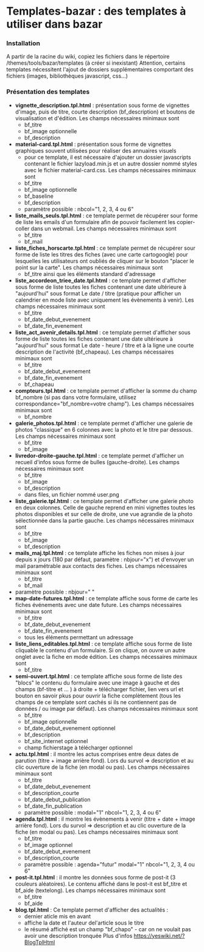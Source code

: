 # Templates-bazar : des templates à utiliser dans bazar

### Installation
A partir de la racine du wiki, copiez les fichiers dans le répertoire /themes/tools/bazar/templates (à créer si inexistant)
Attention, certains templates nécessitent l'ajout de dossiers supplémentaires comportant des fichiers (images, bibliothèques javascript, css...)

### Présentation des templates
 - **vignette_description.tpl.html** : présentation sous forme de vignettes d'image, puis de titre, courte description (bf_description) et boutons de visualisation et d'édition. Les champs nécessaires minimaux sont
    - bf_titre
    - bf_image optionnelle
    - bf_description
  - **material-card.tpl.html** : présentation sous forme de vignettes graphiques souvent utilisées pour réaliser des annuaires visuels 
    - pour ce template, il est nécessaire d'ajouter un dossier javascripts contenant le fichier lazyload.min.js et un autre dossier nommé styles avec le fichier material-card.css. Les champs nécessaires minimaux sont
    - bf_titre
    - bf_image optionnelle
    - bf_baseline
    - bf_description
    - paramètre possible : nbcol="1, 2, 3, 4 ou 6" 
  - **liste_mails_seuls.tpl.html** : ce template permet de récupérer sour forme de liste les emails d'un formulaire afin de pouvoir facilement les copier-coller dans un webmail. Les champs nécessaires minimaux sont
    - bf_titre
    - bf_mail
  - **liste_fiches_horscarte.tpl.html** : ce template permet de récupérer sour forme de liste les titres des fiches (avec une carte cartogoogle) pour lesquelles les utilisateurs ont oubliés de cliquer sur le bouton "placer le point sur la carte". Les champs nécessaires minimaux sont
    - bf_titre
    ainsi que les éléments standard d'adressage
  - **liste_accordeon_triee_date.tpl.html** : ce template permet d'afficher sous forme de liste toutes les fiches contenant une date ultérieure à "aujourd'hui" sous format Le date / titre (pratique pour afficher un calendrier en mode liste avec uniquement les évènements à venir). Les champs nécessaires minimaux sont
    - bf_titre
    - bf_date_debut_evenement
    - bf_date_fin_evenement
  - **liste_act_avenir_details.tpl.html** : ce template permet d'afficher sous forme de liste toutes les fiches contenant une date ultérieure à "aujourd'hui" sous format Le date - heure / titre et à la ligne une courte description de l'activité (bf_chapeau). Les champs nécessaires minimaux sont
    - bf_titre
    - bf_date_debut_evenement
    - bf_date_fin_evenement
    - bf_chapeau
  - **compteurs.tpl.html** : ce template permet d'afficher la somme du champ bf_nombre (si pas dans votre formulaire, utilisez correspondance="bf_nombre=votre champ"). Les champs nécessaires minimaux sont
    - bf_nombre
  - **galerie_photos.tpl.html** : ce template permet d'afficher une galerie de photos "classique" en 6 colonnes avec la photo et le titre par dessous. Les champs nécessaires minimaux sont
    - bf_titre
    - bf_image
  - **livredor-droite-gauche.tpl.html** : ce template permet d'afficher un recueil d'infos sous forme de bulles (gauche-droite). Les champs nécessaires minimaux sont
    - bf_titre
    - bf_image
    - bf_description
    - dans files, un fichier nommé user.png
  - **liste_galerie.tpl.html** : ce template permet d'afficher une galerie photo en deux colonnes. Celle de gauche reprend en mini vignettes toutes les photos disponibles et sur celle de droite, une vue agrandie de la photo sélectionnée dans la partie gauche. Les champs nécessaires minimaux sont
    - bf_titre
    - bf_image
    - bf_description
  - **mails_maj.tpl.html** : ce template affiche les fiches non mises à jour depuis x jours (180 par défaut, paramètre : nbjour="x") et d'envoyer un mail paramétrable aux contacts des fiches. Les champs nécessaires minimaux sont
    - bf_titre
    - bf_mail
   - paramètre possible : nbjour=" " 
  - **map-date-futures.tpl.html** : ce template affiche sous forme de carte les fiches événements avec une date future. Les champs nécessaires minimaux sont
    - bf_titre
    - bf_date_debut_evenement
    - bf_date_fin_evenement
    - tous les éléments permettant un adressage
  - **liste_liens_editables.tpl.html** : ce template affiche sous forme de liste cliquable le contenu d'un formulaire. Si on clique, on ouvre un autre onglet avec la fiche en mode édition. Les champs nécessaires minimaux sont
    - bf_titre
  - **semi-ouvert.tpl.html** : ce template affiche sous forme de liste des "blocs" le contenu du formulaire avec une image à gauche et des champs (bf-titre et ... ) à droite + télécharger fichier, lien vers url et bouton en savoir pkus pour ouvrir la fiche complètement (tous les champs de ce template sont cachés si ils ne contiennent pas de données / ou image par défaut). Les champs nécessaires minimaux sont
    - bf_titre
    - bf_image optionnelle
    - bf_date_debut_evenement optionnel
    - bf_description
    - bf_site_internet optionnel
    - champ fichierstage à télécharger optionnel
  - **actu.tpl.html** : il montre les actus comprises entre deux dates de parution (titre + image arrière fond). Lors du survol => description et au clic ouverture de la fiche (en modal ou pas). Les champs nécessaires minimaux sont
    - bf_titre
    - bf_date_debut_evenement
    - bf_description_courte
    - bf_date_debut_publication
    - bf_date_fin_publication
    - paramètre possible : modal="1" nbcol="1, 2, 3, 4 ou 6"
  - **agenda.tpl.html** : il montre les évènements à venir (titre + date + image arrière fond). Lors du survol => description et au clic ouverture de la fiche (en modal ou pas). Les champs nécessaires minimaux sont
    - bf_titre
    - bf_image optionnel
    - bf_date_debut_evenement
    - bf_description_courte
    - paramètre possible : agenda="futur" modal="1" nbcol="1, 2, 3, 4 ou 6"
  - **post-it.tpl.html** : il montre les données sous forme de post-it (3 couleurs aléatoires). Le contenu affiché dans le post-it est bf_titre et bf_aide (textelong).  Les champs nécessaires minimaux sont
    - bf_titre
    - bf_aide
  - **blog.tpl.html** : Ce template permet d'afficher des actualités :
     - dernier aticle mis en avant
     - affiche la date et l'auteur del'article sous le titre
     - le résumé affiché est un champ "bf_chapo" - car on ne voulait pas avoir une description tronquée
     Plus d'infos https://yeswiki.net/?BlogTplHtml
